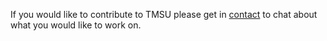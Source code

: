 If you would like to contribute to TMSU please get in [contact](mailto:paul.ruane@oniony.com) to chat about
what you would like to work on.
